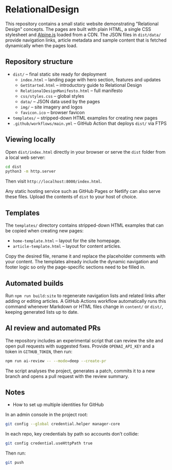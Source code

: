 # RelationalDesign

This repository contains a small static website demonstrating "Relational Design" concepts. The pages are built with plain HTML, a single CSS stylesheet and [Alpine.js](https://alpinejs.dev/) loaded from a CDN. The JSON files in `dist/data/` provide navigation links, article metadata and sample content that is fetched dynamically when the pages load.

## Repository structure

- `dist/` – final static site ready for deployment  
  - `index.html` – landing page with hero section, features and updates  
  - `GetStarted.html` – introductory guide to Relational Design  
  - `RelationalDesignManifesto.html` – full manifesto  
  - `css/styles.css` – global styles  
  - `data/` – JSON data used by the pages  
  - `img/` – site imagery and logos  
  - `favicon.ico` – browser favicon  
- `templates/` – stripped-down HTML examples for creating new pages  
- `.github/workflows/main.yml` – GitHub Action that deploys `dist/` via FTPS

## Viewing locally

Open `dist/index.html` directly in your browser or serve the `dist` folder from a local web server:

```bash
cd dist
python3 -m http.server
```

Then visit `http://localhost:8000/index.html`.

Any static hosting service such as GitHub Pages or Netlify can also serve these files. Upload the contents of `dist` to your host of choice.

## Templates

The `templates/` directory contains stripped-down HTML examples that can be copied when creating new pages:

- `home-template.html` – layout for the site homepage.
- `article-template.html` – layout for content articles.

Copy the desired file, rename it and replace the placeholder comments with your content. The templates already include the dynamic navigation and footer logic so only the page-specific sections need to be filled in.

## Automated builds

Run `npm run build:site` to regenerate navigation lists and related links after adding or editing articles. A GitHub Actions workflow automatically runs this command whenever Markdown or HTML files change in `content/` or `dist/`, keeping generated lists up to date.

## AI review and automated PRs

The repository includes an experimental script that can review the site and open pull requests with suggested fixes. Provide `OPENAI_API_KEY` and a token in `GITHUB_TOKEN`, then run:

```bash
npm run ai-review -- --mode=deep --create-pr
```

The script analyses the project, generates a patch, commits it to a new branch and opens a pull request with the review summary.

## Notes

- How to set up multiple identities for GitHub

In an admin console in the project root:

```bash
git config --global credential.helper manager-core
```

In each repo, key credentials by path so accounts don’t collide:

```bash
git config credential.useHttpPath true
```

Then run:

```bash
git push
```
